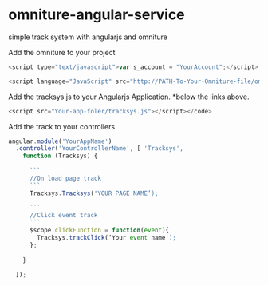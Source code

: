 omniture-angular-service
========================

simple track system with angularjs and omniture

Add the omniture to your project
```javascript
<script type="text/javascript">var s_account = "YourAccount";</script>
```
```javascript
<script language="JavaScript" src="http://PATH-To-Your-Omniture-file/omniture.js"></script>
```
Add the tracksys.js to your Angularjs Application. *below the links above.
```javascript
<script src="Your-app-foler/tracksys.js"></script></code>
```

Add the track to your controllers


```javascript
angular.module('YourAppName')
  .controller('YourControllerName', [ 'Tracksys',
    function (Tracksys) {
 
      ```
      //On load page track
      ```
      Tracksys.Tracksys('YOUR PAGE NAME’);
      
      ```
      //Click event track
      ```
      $scope.clickFunction = function(event){
        Tracksys.trackClick(‘Your event name');
      };
      
    }
    
  ]);
```

